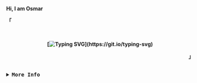   <!-- Profile -->
<b> Hi, I am Osmar <b>
<p align="left">「</p>  
<br>

 <div align="center">
 
[![Typing SVG](https://readme-typing-svg.demolab.com?font=Fira+Code&size=18&duration=3000&pause=1&color=CBA6F7&center=true&vCenter=true&width=435&lines=I+like+penguins.;I'm+sleepy.;I+like+french+fries.)](https://git.io/typing-svg)
  
 </div>
<p align="right">」</p>                                                                     
<br>
  
<!-- Github Stats -->
<details>
<summary><samp><b>More Info</b></samp></summary>
<h2></h2><br>
<b> My pitiful stats <b>  
<div align="center" style="margin-top: 20px;">
<table>
  <tr>
    <td><a href="#--------"><img height="137px" align="center" alt="GitHub Stats" src="https://github-readme-stats.vercel.app/api?username=osmarmora05&show_icons=true&theme=nord"/></a></td>
    <td><a href="#--------"><img height="137px" align="center" alt="Top Language" src="https://github-readme-stats.vercel.app/api/top-langs/?username=osmarmora05&layout=compact&line_height=21&hide_border=true&theme=nord"/></a></td>
  </tr>
</table>
</div>
</details>
